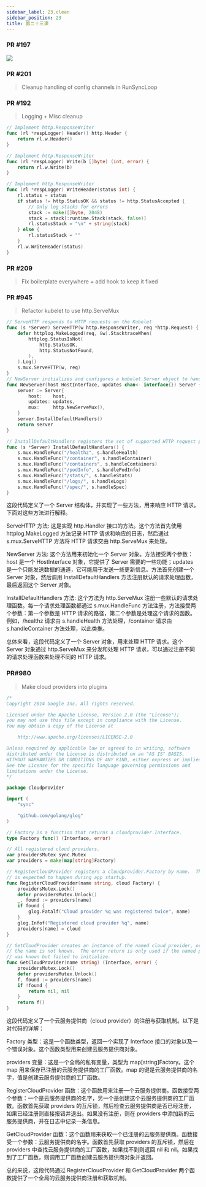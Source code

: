 ```yaml
---
sidebar_label: 23.clean
sidebar_position: 23
title: 第二十三课
---
```


### PR #197

![](https://raw.githubusercontent.com/mouuii/picture/master/%E6%88%AA%E5%B1%8F2023-05-09%20%E4%B8%8B%E5%8D%8810.08.34.png)

### PR #201
> Cleanup handling of config channels in RunSyncLoop

### PR #192
> Logging + Misc cleanup

```go
// Implement http.ResponseWriter
func (rl *respLogger) Header() http.Header {
	return rl.w.Header()
}

// Implement http.ResponseWriter
func (rl *respLogger) Write(b []byte) (int, error) {
	return rl.w.Write(b)
}

// Implement http.ResponseWriter
func (rl *respLogger) WriteHeader(status int) {
	rl.status = status
	if status != http.StatusOK && status != http.StatusAccepted {
		// Only log stacks for errors
		stack := make([]byte, 2048)
		stack = stack[:runtime.Stack(stack, false)]
		rl.statusStack = "\n" + string(stack)
	} else {
		rl.statusStack = ""
	}
	rl.w.WriteHeader(status)
}
```


### PR #209
> Fix boilerplate everywhere + add hook to keep it fixed


### PR #945
> Refactor kubelet to use http.ServeMux

```go
// ServeHTTP responds to HTTP requests on the Kubelet
func (s *Server) ServeHTTP(w http.ResponseWriter, req *http.Request) {
	defer httplog.MakeLogged(req, &w).StacktraceWhen(
		httplog.StatusIsNot(
			http.StatusOK,
			http.StatusNotFound,
		),
	).Log()
	s.mux.ServeHTTP(w, req)
}
// NewServer initializes and configures a kubelet.Server object to handle HTTP requests
func NewServer(host HostInterface, updates chan<- interface{}) Server {
	server := Server{
		host:    host,
		updates: updates,
		mux:     http.NewServeMux(),
	}
	server.InstallDefaultHandlers()
	return server
}

// InstallDefaultHandlers registers the set of supported HTTP request patterns with the mux
func (s *Server) InstallDefaultHandlers() {
	s.mux.HandleFunc("/healthz", s.handleHealth)
	s.mux.HandleFunc("/container", s.handleContainer)
	s.mux.HandleFunc("/containers", s.handleContainers)
	s.mux.HandleFunc("/podInfo", s.handlePodInfo)
	s.mux.HandleFunc("/stats/", s.handleStats)
	s.mux.HandleFunc("/logs/", s.handleLogs)
	s.mux.HandleFunc("/spec/", s.handleSpec)
}
```


这段代码定义了一个 Server 结构体，并实现了一些方法，用来响应 HTTP 请求。下面对这些方法进行解释。

ServeHTTP 方法: 这是实现 http.Handler 接口的方法。这个方法首先使用 httplog.MakeLogged 方法记录 HTTP 请求和响应的日志，然后通过 s.mux.ServeHTTP 方法将 HTTP 请求交由 http.ServeMux 来处理。

NewServer 方法: 这个方法用来初始化一个 Server 对象。方法接受两个参数：host 是一个 HostInterface 对象，它提供了 Server 需要的一些功能；updates 是一个只能发送数据的通道，它可能用于发送一些更新信息。方法首先创建一个 Server 对象，然后调用 InstallDefaultHandlers 方法注册默认的请求处理函数，最后返回这个 Server 对象。

InstallDefaultHandlers 方法: 这个方法为 http.ServeMux 注册一些默认的请求处理函数。每一个请求处理函数都通过 s.mux.HandleFunc 方法注册，方法接受两个参数：第一个参数是 HTTP 请求的路径，第二个参数是处理这个请求的函数。例如，/healthz 请求由 s.handleHealth 方法处理，/container 请求由 s.handleContainer 方法处理，以此类推。

总体来看，这段代码定义了一个 Server 对象，用来处理 HTTP 请求。这个 Server 对象通过 http.ServeMux 来分发和处理 HTTP 请求，可以通过注册不同的请求处理函数来处理不同的 HTTP 请求。


### PR#980
> Make cloud providers into plugins


```go
/*
Copyright 2014 Google Inc. All rights reserved.

Licensed under the Apache License, Version 2.0 (the "License");
you may not use this file except in compliance with the License.
You may obtain a copy of the License at

    http://www.apache.org/licenses/LICENSE-2.0

Unless required by applicable law or agreed to in writing, software
distributed under the License is distributed on an "AS IS" BASIS,
WITHOUT WARRANTIES OR CONDITIONS OF ANY KIND, either express or implied.
See the License for the specific language governing permissions and
limitations under the License.
*/

package cloudprovider

import (
	"sync"

	"github.com/golang/glog"
)

// Factory is a function that returns a cloudprovider.Interface.
type Factory func() (Interface, error)

// All registered cloud providers.
var providersMutex sync.Mutex
var providers = make(map[string]Factory)

// RegisterCloudProvider registers a cloudprovider.Factory by name.  This
// is expected to happen during app startup.
func RegisterCloudProvider(name string, cloud Factory) {
	providersMutex.Lock()
	defer providersMutex.Unlock()
	_, found := providers[name]
	if found {
		glog.Fatalf("Cloud provider %q was registered twice", name)
	}
	glog.Infof("Registered cloud provider %q", name)
	providers[name] = cloud
}

// GetCloudProvider creates an instance of the named cloud provider, or nil if
// the name is not known.  The error return is only used if the named provider
// was known but failed to initialize.
func GetCloudProvider(name string) (Interface, error) {
	providersMutex.Lock()
	defer providersMutex.Unlock()
	f, found := providers[name]
	if !found {
		return nil, nil
	}
	return f()
}
```


这段代码定义了一个云服务提供商（cloud provider）的注册与获取机制。以下是对代码的详解：

Factory 类型：这是一个函数类型，返回一个实现了 Interface 接口的对象以及一个错误对象。这个函数类型用来创建云服务提供商对象。

providers 变量：这是一个全局的私有变量，类型为 map[string]Factory。这个 map 用来保存已注册的云服务提供商的工厂函数。map 的键是云服务提供商的名字，值是创建云服务提供商的工厂函数。

RegisterCloudProvider 函数：这个函数用来注册一个云服务提供商。函数接受两个参数：一个是云服务提供商的名字，另一个是创建这个云服务提供商的工厂函数。函数首先获取 providers 的互斥锁，然后检查云服务提供商是否已经注册，如果已经注册则直接报错并退出。如果没有注册，则在 providers 中添加新的云服务提供商，并在日志中记录一条信息。

GetCloudProvider 函数：这个函数用来获取一个已注册的云服务提供商。函数接受一个参数：云服务提供商的名字。函数首先获取 providers 的互斥锁，然后在 providers 中查找云服务提供商的工厂函数，如果找不到则返回 nil 和 nil。如果找到了工厂函数，则调用工厂函数创建云服务提供商对象并返回。

总的来说，这段代码通过 RegisterCloudProvider 和 GetCloudProvider 两个函数提供了一个全局的云服务提供商注册和获取机制。